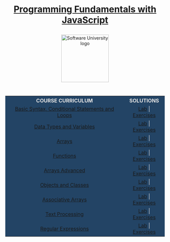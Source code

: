 <!DOCTYPE html>
<html lang="en">

<head>
    <meta charset="UTF-8">
    <meta http-equiv="X-UA-Compatible" content="IE=edge">
    <meta name="viewport" content="width=device-width, initial-scale=1.0">
</head>

<body>
    <div align="center">
        <h1 style="color:white">
            <a href="https://github.com/todorkrastev/SoftUni-Software-Engineering/tree/main/JavaScript/M02_JavaScriptFundamentals/L00_CourseIntroduction"
                target="_blank">Programming Fundamentals with JavaScript</a>
        </h1>
        <a href="https://softuni.bg/curriculum" target="_blank">
            <img src="https://upload.wikimedia.org/wikipedia/commons/7/76/Logo_Software_University_%28SoftUni%29_-_blue.png"
                alt="Software University logo" style="position:relative; width:150px; padding:10px; margin: 0 auto;">
        </a>
    </div>
    <br>
    <div align="center">
        <table style="width:100%; max-width:1000px; background-color:#234465; color:#e4e4e4">
            <tr>
                <th style="text-align:center; vertical-align: middle;">COURSE CURRICULUM</th>
                <th style="text-align:center; vertical-align: middle;">SOLUTIONS</th>
            </tr>
            <tr>
                <td style="text-align:center; vertical-align: middle;">
                    <a href="https://github.com/todorkrastev/SoftUni-Software-Engineering/tree/main/JavaScript/M02_JavaScriptFundamentals/L01_BasicSyntaxConditionalStatementsAndLoops/Presentation"
                        target="_blank">Basic Syntax, Conditional Statements and Loops</a>
                </td>
                <td style="text-align:center; vertical-align: middle;">
                    <a href="https://github.com/todorkrastev/SoftUni-Software-Engineering/tree/main/JavaScript/M02_JavaScriptFundamentals/L01_BasicSyntaxConditionalStatementsAndLoops/Lab"
                        target="_blank">Lab</a> |
                    <a href="https://github.com/todorkrastev/SoftUni-Software-Engineering/tree/main/JavaScript/M02_JavaScriptFundamentals/L01_BasicSyntaxConditionalStatementsAndLoops/Exercises"
                        target="_blank">Exercises</a>
                </td>
            </tr>
            <tr>
                <td style="text-align:center; vertical-align: middle;">
                    <a href="https://github.com/todorkrastev/SoftUni-Software-Engineering/tree/main/JavaScript/M02_JavaScriptFundamentals/L02_DataTypesAndVariables/Presentation"
                        target="_blank">Data Types and Variables</a>
                </td>
                <td style="text-align:center; vertical-align: middle;">
                    <a href="https://github.com/todorkrastev/SoftUni-Software-Engineering/tree/main/JavaScript/M02_JavaScriptFundamentals/L02_DataTypesAndVariables/Lab"
                        target="_blank">Lab</a> |
                    <a href="https://github.com/todorkrastev/SoftUni-Software-Engineering/tree/main/JavaScript/M02_JavaScriptFundamentals/L02_DataTypesAndVariables/Exercises"
                        target="_blank">Exercises</a>
                </td>
            </tr>
            <tr>
                <td style="text-align:center; vertical-align: middle;">
                    <a href="https://github.com/todorkrastev/SoftUni-Software-Engineering/tree/main/JavaScript/M02_JavaScriptFundamentals/L03_Arrays/Presentation"
                        target="_blank">Arrays</a>
                </td>
                <td style="text-align:center; vertical-align: middle;">
                    <a href="https://github.com/todorkrastev/SoftUni-Software-Engineering/tree/main/JavaScript/M02_JavaScriptFundamentals/L03_Arrays/Lab"
                        target="_blank">Lab</a> |
                    <a href="https://github.com/todorkrastev/SoftUni-Software-Engineering/tree/main/JavaScript/M02_JavaScriptFundamentals/L03_Arrays/Exercises"
                        target="_blank">Exercises</a>
                </td>
            </tr>
            <tr>
                <td style="text-align:center; vertical-align: middle;">
                    <a href="https://github.com/todorkrastev/SoftUni-Software-Engineering/tree/main/JavaScript/M02_JavaScriptFundamentals/L04_Functions/Presentation"
                        target="_blank">Functions</a>
                </td>
                <td style="text-align:center; vertical-align: middle;">
                    <a href="https://github.com/todorkrastev/SoftUni-Software-Engineering/tree/main/JavaScript/M02_JavaScriptFundamentals/L04_Functions/Lab"
                        target="_blank">Lab</a> |
                    <a href="https://github.com/todorkrastev/SoftUni-Software-Engineering/tree/main/JavaScript/M02_JavaScriptFundamentals/L04_Functions/Exercises"
                        target="_blank">Exercises</a>
                </td>
            </tr>
            <tr>
                <td style="text-align:center; vertical-align: middle;">
                    <a href="https://github.com/todorkrastev/SoftUni-Software-Engineering/tree/main/JavaScript/M02_JavaScriptFundamentals/L05_ArraysAdvanced/Presentation"
                        target="_blank">Arrays Advanced</a>
                </td>
                <td style="text-align:center; vertical-align: middle;">
                    <a href="https://github.com/todorkrastev/SoftUni-Software-Engineering/tree/main/JavaScript/M02_JavaScriptFundamentals/L05_ArraysAdvanced/Lab"
                        target="_blank">Lab</a> |
                    <a href="https://github.com/todorkrastev/SoftUni-Software-Engineering/tree/main/JavaScript/M02_JavaScriptFundamentals/L05_ArraysAdvanced/Exercises"
                        target="_blank">Exercises</a>
                </td>
            </tr>
            <tr>
                <td style="text-align:center; vertical-align: middle;">
                    <a href="https://github.com/todorkrastev/SoftUni-Software-Engineering/tree/main/JavaScript/M02_JavaScriptFundamentals/L06_ObjectsAndClasses/Presentation"
                        target="_blank">Objects and Classes</a>
                </td>
                <td style="text-align:center; vertical-align: middle;">
                    <a href="https://github.com/todorkrastev/SoftUni-Software-Engineering/tree/main/JavaScript/M02_JavaScriptFundamentals/L06_ObjectsAndClasses/Lab"
                        target="_blank">Lab</a> |
                    <a href="https://github.com/todorkrastev/SoftUni-Software-Engineering/tree/main/JavaScript/M02_JavaScriptFundamentals/L06_ObjectsAndClasses/Exercises"
                        target="_blank">Exercises</a>
                </td>
            </tr>
            <tr>
                <td style="text-align:center; vertical-align: middle;">
                    <a href="https://github.com/todorkrastev/SoftUni-Software-Engineering/tree/main/JavaScript/M02_JavaScriptFundamentals/L07_AssociativeArrays/Presentation"
                        target="_blank">Associative Arrays</a>
                </td>
                <td style="text-align:center; vertical-align: middle;">
                    <a href="https://github.com/todorkrastev/SoftUni-Software-Engineering/tree/main/JavaScript/M02_JavaScriptFundamentals/L07_AssociativeArrays/Lab"
                        target="_blank">Lab</a> |
                    <a href="https://github.com/todorkrastev/SoftUni-Software-Engineering/tree/main/JavaScript/M02_JavaScriptFundamentals/L07_AssociativeArrays/Exercises"
                        target="_blank">Exercises</a>
                </td>
            </tr>
            <tr>
                <td style="text-align:center; vertical-align: middle;">
                    <a href="https://github.com/todorkrastev/SoftUni-Software-Engineering/tree/main/JavaScript/M02_JavaScriptFundamentals/L08_TextProcessing/Presentation"
                        target="_blank">Text Processing</a>
                </td>
                <td style="text-align:center; vertical-align: middle;">
                    <a href="https://github.com/todorkrastev/SoftUni-Software-Engineering/tree/main/JavaScript/M02_JavaScriptFundamentals/L08_TextProcessing/Lab"
                        target="_blank">Lab</a> |
                    <a href="https://github.com/todorkrastev/SoftUni-Software-Engineering/tree/main/JavaScript/M02_JavaScriptFundamentals/L08_TextProcessing/Exercises"
                        target="_blank">Exercises</a>
                </td>
            </tr>
            <tr>
                <td style="text-align:center; vertical-align: middle;">
                    <a href="https://github.com/todorkrastev/SoftUni-Software-Engineering/tree/main/JavaScript/M02_JavaScriptFundamentals/L09_RegularExpressions/Presentation"
                        target="_blank">Regular Expressions</a>
                </td>
                <td style="text-align:center; vertical-align: middle;">
                    <a href="https://github.com/todorkrastev/SoftUni-Software-Engineering/tree/main/JavaScript/M02_JavaScriptFundamentals/L09_RegularExpressions/Lab"
                        target="_blank">Lab</a> |
                    <a href="https://github.com/todorkrastev/SoftUni-Software-Engineering/tree/main/JavaScript/M02_JavaScriptFundamentals/L09_RegularExpressions/Exercises"
                        target="_blank">Exercises</a>
                </td>
            </tr>
        </table>
    </div>
</body>

</html>
